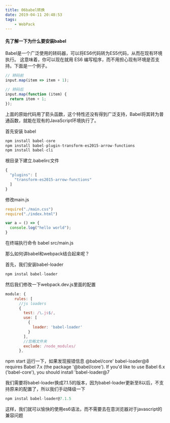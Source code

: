 ```yaml
---
title: 06babel转换
date: 2019-04-11 20:48:53
tags:
    - WebPack
---
```


#### 先了解一下为什么要安装babel
Babel是一个广泛使用的转码器，可以将ES6代码转为ES5代码，从而在现有环境执行。
这意味着，你可以现在就用 ES6 编写程序，而不用担心现有环境是否支持。下面是一个例子。
``` js
// 转码前
input.map(item => item + 1);

// 转码后
input.map(function (item) {
  return item + 1;
});
```
上面的原始代码用了箭头函数，这个特性还没有得到广泛支持，Babel将其转为普通函数，就能在现有的JavaScript环境执行了。

首先安装  babel
``` js
npm install babel-core
npm install babel-plugin-transform-es2015-arrow-functions
npm install babel-cli
```

根目录下建立.babelirc文件
``` js
{
  "plugins": [
    "transform-es2015-arrow-functions"
  ]
}
```

修改main.js
``` js
require("./main.css")
require("./index.html")

var a = () => {
  console.log("hello world");
}
```
在终端执行命令 babel src/main.js


那么如何讲babel和webpack结合起来呢？

首先，我们安装babel-loader
``` js
npm instal babel-loader
```
然后我们修改一下webpack.dev.js里面的配置
``` js
module: {
    rules: [
      //js loaders
      {
        test: /\.js$/,
        use: [
          {
            loader: 'babel-loader'
          }
        ],
        //忽略文件夹
        exclude: /node_modules/
      },
```

npm start  运行一下，如果发现报错信息
@babel/core'
 babel-loader@8 requires Babel 7.x (the package '@babel/core'). If you'd like to use Babel 6.x ('babel-core'), you should install 'babel-loader@7

我们需要将babel-loader换成7.1.5的版本，因为babel-loader更新至8以后，不支持原来的配置了，所以我们手动降级一下
``` js
npm instal babel-loader@7.1.5
```
这样，我们就可以愉快的使用es6语法，而不需要去在意浏览器对于javascript的兼容问题



